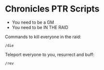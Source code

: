 # Chronicles PTR Scripts

- You need to be a GM
- You need to be IN THE RAID

Commands to kill everyone in the raid:

	/die

Teleport everyone to you, resurrect and buff:

	/rev
